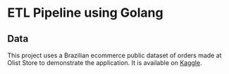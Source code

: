 # ETL Pipeline using Golang

## Data

This project uses a Brazilian ecommerce public dataset of orders made at Olist Store to demonstrate the application. It is available on [Kaggle](https://www.kaggle.com/olistbr/brazilian-ecommerce).
